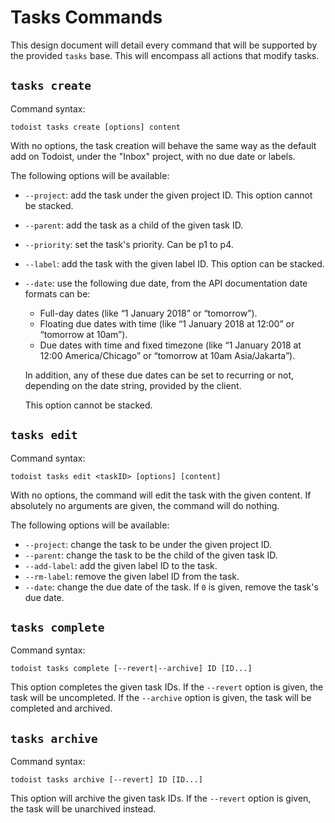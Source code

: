 # Tasks Commands

This design document will detail every command that will be supported by the
provided `tasks` base. This will encompass all actions that modify tasks.

## `tasks create`

Command syntax:
```
todoist tasks create [options] content
```
With no options, the task creation will behave the same way as the default add
on Todoist, under the "Inbox" project, with no due date or labels.

The following options will be available:
- `--project`: add the task under the given project ID. This option cannot be
  stacked.
- `--parent`: add the task as a child of the given task ID.
- `--priority`: set the task's priority. Can be p1 to p4.
- `--label`: add the task with the given label ID. This option can be stacked.
- `--date`: use the following due date, from the API documentation date formats
  can be:
  - Full-day dates (like “1 January 2018” or “tomorrow”).
  - Floating due dates with time (like “1 January 2018 at 12:00” or “tomorrow at
    10am”).
  - Due dates with time and fixed timezone (like “1 January 2018 at 12:00
    America/Chicago” or “tomorrow at 10am Asia/Jakarta”).

  In addition, any of these due dates can be set to recurring or not, depending
  on the date string, provided by the client.

  This option cannot be stacked.

## `tasks edit`

Command syntax:
```
todoist tasks edit <taskID> [options] [content]
```
With no options, the command will edit the task with the given content. If
absolutely no arguments are given, the command will do nothing.

The following options will be available:
- `--project`: change the task to be under the given project ID.
- `--parent`: change the task to be the child of the given task ID.
- `--add-label`: add the given label ID to the task.
- `--rm-label`: remove the given label ID from the task.
- `--date`: change the due date of the task. If `0` is given, remove the task's
  due date.

## `tasks complete`

Command syntax:
```
todoist tasks complete [--revert|--archive] ID [ID...]
```

This option completes the given task IDs. If the `--revert` option is given, the
task will be uncompleted. If the `--archive` option is given, the task will be
completed and archived.

## `tasks archive`

Command syntax:
```
todoist tasks archive [--revert] ID [ID...]
```
This option will archive the given task IDs. If the `--revert` option is given,
the task will be unarchived instead.
